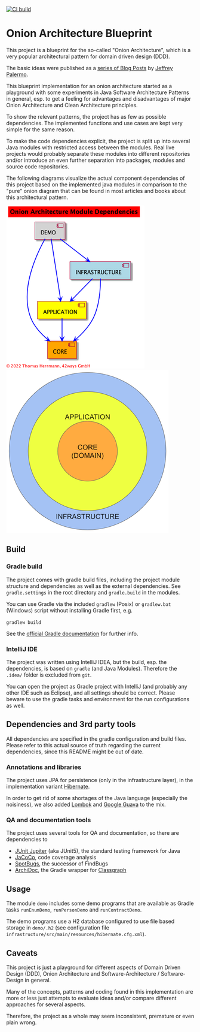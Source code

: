 [![CI build](https://github.com/42ways/onion-architecture-blueprint/actions/workflows/gradle.yml/badge.svg)](https://github.com/42ways/onion-architecture-blueprint/actions/workflows/gradle.yml)

# Onion Architecture Blueprint

This project is a blueprint for the so-called "Onion Architecture", which is a very popular
architectural pattern for domain driven design (DDD).

The basic ideas were published as a
[series of Blog Posts](https://jeffreypalermo.com/2008/07/the-onion-architecture-part-1/) by
[Jeffrey Palermo](https://jeffreypalermo.com/).

This blueprint implementation for an onion architecture started as a playground with some experiments in
Java Software Architecture Patterns in general, esp. to get a feeling for advantages and disadvantages
of major Onion Architecture and Clean Architecture principles.

To show the relevant patterns, the project has as few as possible dependencies.
The implemented functions and use cases are kept very simple for the same reason.

To make the code dependencies explicit, the project is split up into several
Java modules with restricted access between the modules.
Real live projects would probably separate these modules into different repositories and/or
introduce an even further separation into packages, modules and source code repositories.

The following diagrams visualize the actual component dependencies of this project based on the implemented
java modules in comparison to the "pure" onion diagram that can be found in most articles and books
about this architectural pattern.

![Onion Architecture Module Dependencies](modules.png)
![Onion Architecture Diagram](ONION-architecture-10000ft.png)

## Build

### Gradle build

The project comes with gradle build files, including the project module structure and dependencies as well as
the external dependencies. See `gradle.settings` in the root directory and `gradle.build` in the modules.

You can use Gradle via the included `gradlew` (Posix) or `gradlew.bat` (Windows) script without installing Gradle first, e.g.

```gradlew build```

See the [official Gradle documentation](https://docs.gradle.org/current/userguide/userguide.html) for further info.

### IntelliJ IDE

The project was written using IntelliJ IDEA, but the build, esp. the dependencies, is based on `gradle`
(and Java Modules).
Therefore the `.idea/` folder is excluded from `git`.

You can open the project as Gradle project with IntelliJ (and probably any other IDE such as Eclipse), and
all settings should be correct. Please beware to use the gradle tasks and environment for the run configurations
as well.

## Dependencies and 3rd party tools

All dependencies are specified in the gradle configuration and build files.
Please refer to this actual source of truth regarding the current dependencies,
since this README might be out of date.

### Annotations and libraries

The project uses JPA for persistence (only in the infrastructure layer),
in the implementation variant [Hibernate](https://hibernate.org/).

In order to get rid of some shortages of the Java language (especially the noisiness),
we also added [Lombok](https://projectlombok.org/) and [Google Guava](https://github.com/google/guava) to the mix.

### QA and documentation tools

The project uses several tools for QA and documentation, so there are dependencies to

* [JUnit Jupiter](https://junit.org/junit5/) (aka JUnit5), the standard testing framework for Java
* [JaCoCo](https://www.jacoco.org/), code coverage analysis
* [SpotBugs](https://spotbugs.github.io/), the successor of FindBugs
* [ArchiDoc](https://github.com/wilmerkrisp/archidoc), the Gradle wrapper for [Classgraph](https://github.com/classgraph/classgraph) 

## Usage

The module `demo` includes some demo programs that are available as Gradle tasks `runEnumDemo`,
`runPersonDemo` and `runContractDemo`.

The demo programs use a H2 database configured to use file based storage in `demo/.h2` (see configuration file
`infrastructure/src/main/resources/hibernate.cfg.xml`).

## Caveats

This project is just a playground for different aspects of Domain Driven Design (DDD),
Onion Architecture and Software-Architecture / Software-Design in general.

Many of the concepts, patterns and coding found in this implementation are more or less just
attempts to evaluate ideas and/or compare different approaches for several aspects.

Therefore, the project as a whole may seem inconsistent, premature or even plain wrong.

